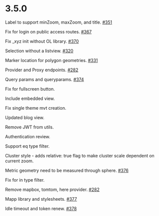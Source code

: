 # 3.5.0

Label to support minZoom, maxZoom, and title. [#351](https://github.com/GEOLYTIX/xyz/issues/351)

Fix for login on public access routes. [#367](https://github.com/GEOLYTIX/xyz/issues/367)

Fix _xyz init without OL library. [#370](https://github.com/GEOLYTIX/xyz/issues/370)

Selection without a listview. [#320](https://github.com/GEOLYTIX/xyz/issues/320)

Marker location for polygon geometries. [#331](https://github.com/GEOLYTIX/xyz/issues/331)

Provider and Proxy endpoints. [#282](https://github.com/GEOLYTIX/xyz/issues/282)

Query params and queryparams. [#374](https://github.com/GEOLYTIX/xyz/issues/374)

Fix for fullscreen button.

Include embedded view.

Fix single theme mvt creation.

Updated blog view.

Remove JWT from utils.

Authentication review.

Support eq type filter.

Cluster style - adds relative: true flag to make cluster scale dependent on current zoom.

Metric geometry need to be measured through sphere. [#376](https://github.com/GEOLYTIX/xyz/issues/376)

Fix for in type filter.

Remove mapbox, tomtom, here provider. [#282](https://github.com/GEOLYTIX/xyz/issues/282)

Mapp library and stylesheets. [#377](https://github.com/GEOLYTIX/xyz/issues/377)

Idle timeout and token renew. [#378](https://github.com/GEOLYTIX/xyz/issues/378)